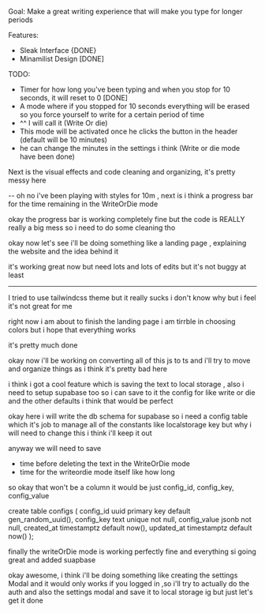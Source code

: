 Goal: Make a great writing experience that will make you type for longer periods

Features: 
- Sleak Interface {DONE}
- Minamilist Design [DONE]

TODO:
- Timer for how long you've been typing and when you stop for 10 seconds, it will reset to 0 [DONE]
- A mode where if you stopped for 10 seconds everything will be erased so you force yourself to write for a certain period of time
- ^^ I will call it (Write Or die)
- This mode will be activated once he clicks the button in the header (default will be 10 minutes)
- he can change the minutes in the settings i think
(Write or die mode have been done)

Next is the visual effects and code cleaning and organizing, it's pretty messy here 


-- oh no i've been playing with styles for 10m , next is i think a progress bar for the time remaining in the WriteOrDie mode

okay the progress bar is working completely fine but the code is REALLY really a big mess so i need to do some cleaning tho

okay now let's see i'll be doing something like a landing page , explaining the website and the idea behind it 

it's working great now but need lots and lots of edits but it's not buggy at least

---
I tried to use tailwindcss theme but it really sucks i don't know why but i feel it's not great for me

right now i am about to finish the landing page
i am tirrble in  choosing colors but i hope that everything works

it's pretty much done

okay now i'll be working on converting all of this js to ts and i'll try to move and organize things as i think it's pretty bad here

i think i got a cool feature which is saving the text to local storage , also i need to setup supabase too so i can save to it the config for like write or die and the other defaults i think that would be perfect

okay here i will write the db schema for supabase
so i need a config table
which it's job to manage all of the constants like localstorage key but why i will need to change this i think i'll keep it out

anyway we will need to save
- time before deleting the text in the WriteOrDie mode 
- time for the writeordie mode itself like how long

so okay that won't be a column it would be just config_id, config_key, config_value

create table configs (
  config_id uuid primary key default gen_random_uuid(),
  config_key text unique not null,
  config_value jsonb not null,
  created_at timestamptz default now(),
  updated_at timestamptz default now()
);

finally the writeOrDie mode is working perfectly fine and everything si going great and added suapbase 

okay awesome, i think i'll be doing something like creating the settings Modal and it would only works if you logged in ,so i'll try to 
actually do the auth and also the settings modal and save it to local storage ig but just let's get it done